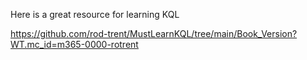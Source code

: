 Here is a great resource for learning KQL

https://github.com/rod-trent/MustLearnKQL/tree/main/Book_Version?WT.mc_id=m365-0000-rotrent
